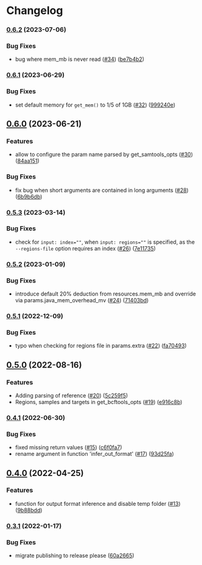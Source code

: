 # Changelog

### [0.6.2](https://www.github.com/snakemake/snakemake-wrapper-utils/compare/v0.6.1...v0.6.2) (2023-07-06)


### Bug Fixes

* bug where mem_mb is never read ([#34](https://www.github.com/snakemake/snakemake-wrapper-utils/issues/34)) ([be7b4b2](https://www.github.com/snakemake/snakemake-wrapper-utils/commit/be7b4b2f6ad4afb88fb01aae4152ec21967f32bf))

### [0.6.1](https://www.github.com/snakemake/snakemake-wrapper-utils/compare/v0.6.0...v0.6.1) (2023-06-29)


### Bug Fixes

* set default memory for `get_mem()` to 1/5 of 1GB ([#32](https://www.github.com/snakemake/snakemake-wrapper-utils/issues/32)) ([999240e](https://www.github.com/snakemake/snakemake-wrapper-utils/commit/999240ebb27adf89ed4565e54c4171a2885123ee))

## [0.6.0](https://www.github.com/snakemake/snakemake-wrapper-utils/compare/v0.5.3...v0.6.0) (2023-06-21)


### Features

* allow to configure the param name parsed by get_samtools_opts ([#30](https://www.github.com/snakemake/snakemake-wrapper-utils/issues/30)) ([84aa151](https://www.github.com/snakemake/snakemake-wrapper-utils/commit/84aa1515bc2ea34b702490b80b40e275ddc1e4af))


### Bug Fixes

* fix bug when short arguments are contained in long arguments ([#28](https://www.github.com/snakemake/snakemake-wrapper-utils/issues/28)) ([6b9b6db](https://www.github.com/snakemake/snakemake-wrapper-utils/commit/6b9b6db33ed406a88f1f1a83c7e1d1f5cf77d18e))

### [0.5.3](https://www.github.com/snakemake/snakemake-wrapper-utils/compare/v0.5.2...v0.5.3) (2023-03-14)


### Bug Fixes

* check for `input: index=""`, when `input: regions=""` is specified, as the `--regions-file` option requires an index ([#26](https://www.github.com/snakemake/snakemake-wrapper-utils/issues/26)) ([7e11735](https://www.github.com/snakemake/snakemake-wrapper-utils/commit/7e117351211369e4f58753845f3fc19d5fad7606))

### [0.5.2](https://www.github.com/snakemake/snakemake-wrapper-utils/compare/v0.5.1...v0.5.2) (2023-01-09)


### Bug Fixes

* introduce default 20% deduction from resources.mem_mb and override via params.java_mem_overhead_mv ([#24](https://www.github.com/snakemake/snakemake-wrapper-utils/issues/24)) ([71403bd](https://www.github.com/snakemake/snakemake-wrapper-utils/commit/71403bd4a843cc66bee28c6a11a279654b2b1857))

### [0.5.1](https://www.github.com/snakemake/snakemake-wrapper-utils/compare/v0.5.0...v0.5.1) (2022-12-09)


### Bug Fixes

* typo when checking for regions file in params.extra ([#22](https://www.github.com/snakemake/snakemake-wrapper-utils/issues/22)) ([fa70493](https://www.github.com/snakemake/snakemake-wrapper-utils/commit/fa704938530accc957f48b267dde051cbd8d20fc))

## [0.5.0](https://www.github.com/snakemake/snakemake-wrapper-utils/compare/v0.4.1...v0.5.0) (2022-08-16)


### Features

* Adding parsing of reference ([#20](https://www.github.com/snakemake/snakemake-wrapper-utils/issues/20)) ([5c259f5](https://www.github.com/snakemake/snakemake-wrapper-utils/commit/5c259f5c9f5d4a15036bc6d2717e23e65cbe5917))
* Regions, samples and targets in get_bcftools_opts ([#19](https://www.github.com/snakemake/snakemake-wrapper-utils/issues/19)) ([e916c8b](https://www.github.com/snakemake/snakemake-wrapper-utils/commit/e916c8b56600655798ff7c1e12133aa44000035c))

### [0.4.1](https://www.github.com/snakemake/snakemake-wrapper-utils/compare/v0.4.0...v0.4.1) (2022-06-30)


### Bug Fixes

* fixed missing return values ([#15](https://www.github.com/snakemake/snakemake-wrapper-utils/issues/15)) ([c6f0fa7](https://www.github.com/snakemake/snakemake-wrapper-utils/commit/c6f0fa71affe7c89a780d44b15050a1ad71cfe1a))
* rename argument in function 'infer_out_format' ([#17](https://www.github.com/snakemake/snakemake-wrapper-utils/issues/17)) ([93d25fa](https://www.github.com/snakemake/snakemake-wrapper-utils/commit/93d25fae4527cbad277aaf9cec4e966b0cc8c81d))

## [0.4.0](https://www.github.com/snakemake/snakemake-wrapper-utils/compare/v0.3.1...v0.4.0) (2022-04-25)


### Features

* function for output format inference and disable temp folder ([#13](https://www.github.com/snakemake/snakemake-wrapper-utils/issues/13)) ([9b88bdd](https://www.github.com/snakemake/snakemake-wrapper-utils/commit/9b88bdd4dccf5a4cecf55facfaca04997b2a3df4))

### [0.3.1](https://www.github.com/snakemake/snakemake-wrapper-utils/compare/v0.3.0...v0.3.1) (2022-01-17)


### Bug Fixes

* migrate publishing to release please ([60a2665](https://www.github.com/snakemake/snakemake-wrapper-utils/commit/60a266593698c5503afbca7e6d5eb21a4c9c0153))

